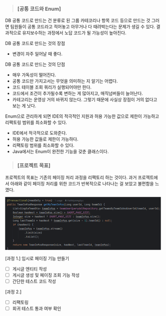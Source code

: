 > ### [공통 코드와 Enum]

DB 공통 코드로 만드는 건 분류로 된 그룹 카테코리나 항목 코드 등으로 만드는 것
그러면 팀원들이 공통 코드라고 적어놓고 아무거나 다 때려박는다는 문제가 생길 수 있다.
결과적으로 유지보수하는 과정에서 노답 코드가 될 가능성이 높아진다.

DB 공통 코드로 만드는 것의 장점
- 변경이 자주 일어날 때 좋다.

DB 공통 코드로 만드는 것의 단점
- 매우 가독성이 떨어진다. 
- 공통 코드만 가지고서는 무엇을 의미하는 지 알기는 어렵다.
- 코드 테이블 조회 쿼리가 실행되어야만 한다.
- 코드에서 조건이 추가될수록 변하는 게 많아지고, 매직넘버들이 늘어난다.
- 카테고리는 운영상 거의 바뀌지 않는다. 그렇기 때문에 사실상 장점이 거의 없다고 보는 게 낫다.

Enum으로 관리하게 되면 IDE의 적극적인 지원과 허용 가능한 값으로 제한이 가능하고 리팩토링 범위를 최소화할 수 있다.

- IDE에서 적극적으로 도와준다.
- 허용 가능한 값들로 제한이 가능하다.
- 리팩토링 범위를 최소화할 수 있다.
- Java에서는 Enum이 완전한 기능을 갖춘 클래스이다.


> ### [프로젝트 목표]

프로젝트의 목표는 기존의 페이징 처리 과정을 리팩토리 하는 것이다.
과거 프로젝트에서 아래와 같이 페이징 처리를 위한 코드가 반복적으로 나타나는 걸 보았고 불편함을 느꼈다.

![img.png](img/paging_img.png)
 
[과정 1.] 임시로 페이징 기능 만들기 

- [ ] 게시글 엔티티 작성
- [ ] 게시글 생성 및 페이징 조회 기능 작성
- [ ] 간단한 테스트 코드 작성

[과정 2.]

- [ ] 리팩토링
- [ ] 회귀 테스트 통과 여부 확인